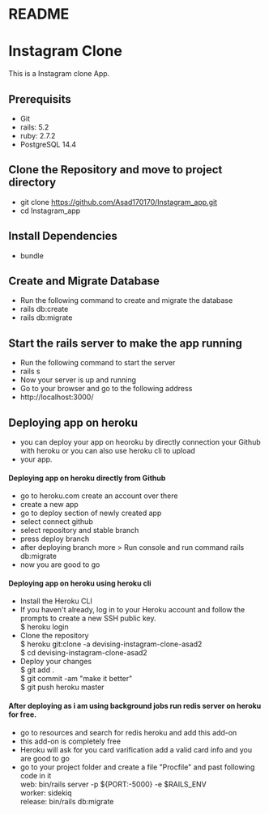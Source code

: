 # README
# Instagram Clone
This is a Instagram clone App.
## Prerequisits
  * Git
  * rails: 5.2
  * ruby: 2.7.2
  * PostgreSQL 14.4
## Clone the Repository and move to project directory
  * git clone https://github.com/Asad170170/Instagram_app.git
  * cd Instagram_app
## Install Dependencies
  * bundle
## Create and Migrate Database
  * Run the following command to create and migrate the database
  * rails db:create
  * rails db:migrate
## Start the rails server to make the app running
  * Run the following command to start the server
  * rails s
  * Now your server is up and running
  * Go to your browser and go to the following address
  * http://localhost:3000/
## Deploying app on heroku
  * you can deploy your app on heoroku by directly connection your Github with heroku or you can also use heroku cli to upload
  * your app.
#### Deploying app on heroku directly from Github
  * go to heroku.com create an account over there
  * create a new app
  * go to deploy section of newly created app
  * select connect github
  * select repository and stable branch
  * press deploy branch
  * after deploying branch more > Run console and run command rails db:migrate
  * now you are good to go
#### Deploying app on heroku using heroku cli
  * Install the Heroku CLI
  * If you haven't already, log in to your Heroku account and follow the prompts to create a new SSH public key. \
      $ heroku login
  * Clone the repository \
      $ heroku git:clone -a devising-instagram-clone-asad2 \
      $ cd devising-instagram-clone-asad2
  * Deploy your changes \
      $ git add . \
      $ git commit -am "make it better" \
      $ git push heroku master
#### After deploying as i am using background jobs run redis server on heroku for free.
 * go to resources and search for redis heroku and add this add-on
 * this add-on is completely free
 * Heroku will ask for you card varification add a valid card info and you are good to go
 * go to your project folder and create a file "Procfile" and past following code in it \
    web: bin/rails server -p ${PORT:-5000} -e $RAILS_ENV \
    worker: sidekiq \
    release: bin/rails db:migrate

